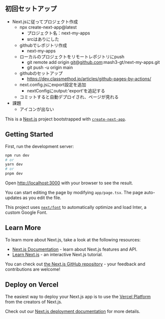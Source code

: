 ## 初回セットアップ

* Next.jsに従ってプロジェクト作成
  * npx create-next-app@latest
    * プロジェクト名：next-my-apps
    * srcはありにした
  * githubでレポジトリ作成
    * next-my-apps
  * ローカルのプロジェクトをリモートレポジトリにpush
    * git remote add origin git@github.com:mash3-gt/next-my-apps.git
    * git push -u origin main
  * githubのセットアップ
    * https://dev.classmethod.jp/articles/github-pages-by-actions/
  * next.config.jsにexport設定を追加
    * nextConfigにoutput:'export'を追記する
  * コミットすると自動デプロイされ、ページが見れる
* 課題
  * アイコンが出ない



This is a [Next.js](https://nextjs.org/) project bootstrapped with [`create-next-app`](https://github.com/vercel/next.js/tree/canary/packages/create-next-app).

## Getting Started

First, run the development server:

```bash
npm run dev
# or
yarn dev
# or
pnpm dev
```

Open [http://localhost:3000](http://localhost:3000) with your browser to see the result.

You can start editing the page by modifying `app/page.tsx`. The page auto-updates as you edit the file.

This project uses [`next/font`](https://nextjs.org/docs/basic-features/font-optimization) to automatically optimize and load Inter, a custom Google Font.

## Learn More

To learn more about Next.js, take a look at the following resources:

- [Next.js Documentation](https://nextjs.org/docs) - learn about Next.js features and API.
- [Learn Next.js](https://nextjs.org/learn) - an interactive Next.js tutorial.

You can check out [the Next.js GitHub repository](https://github.com/vercel/next.js/) - your feedback and contributions are welcome!

## Deploy on Vercel

The easiest way to deploy your Next.js app is to use the [Vercel Platform](https://vercel.com/new?utm_medium=default-template&filter=next.js&utm_source=create-next-app&utm_campaign=create-next-app-readme) from the creators of Next.js.

Check out our [Next.js deployment documentation](https://nextjs.org/docs/deployment) for more details.
